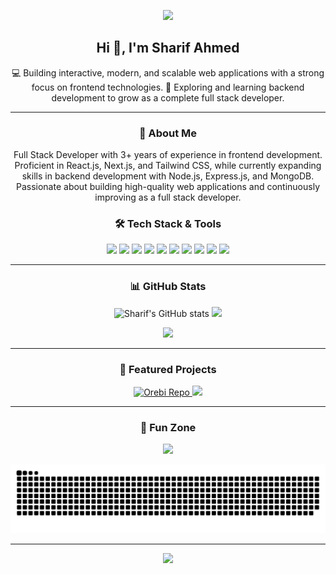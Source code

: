 <!-- Header Banner -->
<p align="center">
  <img src="https://capsule-render.vercel.app/api?type=waving&color=gradient&height=200&section=header&text=Sharif%20Ahmed%20🚀&fontSize=45&fontAlignY=35&animation=twinkling&desc=Full%20Stack%20Developer%20&descAlignY=55&descAlign=50" />
</p>

<!-- Intro Section -->
<h2 align="center">Hi 👋, I'm Sharif Ahmed</h2>
<p align="center">
💻 Building interactive, modern, and scalable web applications with a strong focus on frontend technologies.
🚀 Exploring and learning backend development to grow as a complete full stack developer.
</p>

---
<!-- About Me Section -->
<h3 align="center">💼 About Me</h3>

<p align="center">
Full Stack Developer with 3+ years of experience in frontend development. Proficient in React.js, Next.js, and Tailwind CSS, while currently expanding skills in backend development with Node.js, Express.js, and MongoDB. Passionate about building high-quality web applications and continuously improving as a full stack developer.
</p>



<!-- Skills Section -->
<h3 align="center">🛠️ Tech Stack & Tools</h3>

<p align="center">
  <img src="https://img.shields.io/badge/HTML5-E34F26?style=for-the-badge&logo=html5&logoColor=white"/>
  <img src="https://img.shields.io/badge/CSS3-1572B6?style=for-the-badge&logo=css3&logoColor=white"/>
  <img src="https://img.shields.io/badge/JavaScript-F7DF1E?style=for-the-badge&logo=javascript&logoColor=black"/>
  <img src="https://img.shields.io/badge/React-20232A?style=for-the-badge&logo=react&logoColor=61DAFB"/>
  <img src="https://img.shields.io/badge/Next.js-000000?style=for-the-badge&logo=next.js&logoColor=white"/>
  <img src="https://img.shields.io/badge/TailwindCSS-38B2AC?style=for-the-badge&logo=tailwind-css&logoColor=white"/>
  <img src="https://img.shields.io/badge/Node.js-43853D?style=for-the-badge&logo=node.js&logoColor=white"/>
  <img src="https://img.shields.io/badge/Express.js-404D59?style=for-the-badge"/>
  <img src="https://img.shields.io/badge/MongoDB-4EA94B?style=for-the-badge&logo=mongodb&logoColor=white"/>
  <img src="https://img.shields.io/badge/Git-F05032?style=for-the-badge&logo=git&logoColor=white"/>
</p>

---

<!-- Stats Section -->
<h3 align="center">📊 GitHub Stats</h3>

<p align="center">
  <img src="https://github-readme-stats.vercel.app/api?username=SharifAhmed&show_icons=true&theme=radical" alt="Sharif's GitHub stats" height="160"/>
  <img src="https://github-readme-streak-stats.herokuapp.com/?user=SharifAhmed&theme=radical" height="160"/>
</p>

<p align="center">
  <img src="https://github-readme-stats.vercel.app/api/top-langs/?username=SharifAhmed&layout=compact&theme=radical" height="160"/>
</p>

---

<!-- Project Showcase -->
<h3 align="center" >🚀 Featured Projects</h3>


<p  align="center"  >
  <a href="https://github.com/sharifstack/Orebi">
    <img src="https://github.com/user-attachments/assets/8b1d712e-dffc-4a0a-903d-3621ab531c8f" alt="Orebi Repo" />


  </a>
  <a href="https://github.com/sharifstack/GERICHT---RESTURENT-WEBSITE">
    <img src="https://github.com/user-attachments/assets/ca398c7d-b13f-466f-a498-e5b3a9c802bb" />
  </a>
</p>

---

<!-- Fun Section -->
<h3 align="center">🎉 Fun Zone</h3>

<p align="center">
  <img src="https://quotes-github-readme.vercel.app/api?type=horizontal&theme=radical"/>
</p>

<p align="center">
  <img src="https://raw.githubusercontent.com/Platane/snk/output/github-contribution-grid-snake.svg" alt="snake animation"/>
</p>

---

<!-- Footer -->
<p align="center">
  <img src="https://capsule-render.vercel.app/api?type=waving&color=gradient&height=120&section=footer"/>
</p>
